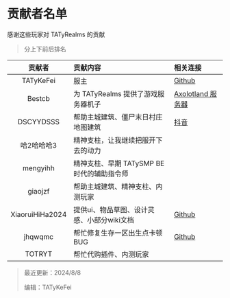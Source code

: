 # 贡献者名单

感谢这些玩家对 TATyRealms 的贡献

> 分上下前后排名

<!--不要太长，否则整理起来会乱-->

| 贡献者                | 贡献内容                                         | 相关连接                                                                                         |
| :---:                | :---                                             | :---                                                                                            |
| TATyKeFei            | 服主                                             | [<span class="icon-github"></span> Github](https://github.com/TATyKeFei)                         |
| Bestcb               | 为 TATyRealms 提供了游戏服务器机子                 | [Axolotland 服务器](https://www.mcax.cn/)                                                        |
| DSCYYDSSS            | 帮助主城建筑、僵尸末日村庄地图建筑                  | [<span class="icon-tiktok"></span>抖音](https://v.douyin.com/irXL9Pnt/)                          |
| 哈2哈哈哈3            | 精神支柱，让我继续把服开下去的动力                  |                                                                                                 |
| mengyihh             | 精神支柱、早期 TATySMP BE 时代的辅助指令师          |                                                                                                 |
| giaojzf              | 帮助主城建筑、精神支柱、内测玩家                    |                                                                                                 |
| XiaoruiHiHa2024      | 提供ui、物品草图、设计灵感、小部分wiki文档          | [<span class="icon-github"></span> Github](https://github.com/Xrui875)                          |
| jhqwqmc              | 帮忙修复生存一区出生点卡顿 BUG                     | [<span class="icon-github"></span> Github](https://github.com/jhqwqmc)                          |
| TOTRYT               | 帮忙代购插件、内测玩家                             |                                                                                                 |

> 最近更新：2024/8/8
>
> 编辑：TATyKeFei